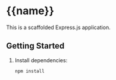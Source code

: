 # {{name}}

This is a scaffolded Express.js application.

## Getting Started

1. Install dependencies:

   ```bash
   npm install
